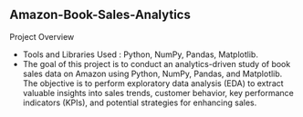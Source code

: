 ## Amazon-Book-Sales-Analytics

Project Overview

- Tools and Libraries Used : Python, NumPy, Pandas, Matplotlib.
- The goal of this project is to conduct an analytics-driven study of book sales data on Amazon using Python, NumPy, Pandas, and Matplotlib. The objective is to perform exploratory data analysis (EDA) to extract valuable insights into sales trends, customer behavior, key performance indicators (KPIs), and potential strategies for enhancing sales.
